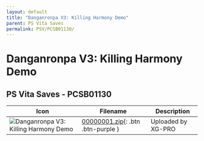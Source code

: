 ```yaml
---
layout: default
title: "Danganronpa V3: Killing Harmony Demo"
parent: PS Vita Saves
permalink: PSV/PCSB01130/
---
```

# Danganronpa V3: Killing Harmony Demo

## PS Vita Saves - PCSB01130

| Icon | Filename | Description |
|------|----------|-------------|
| ![Danganronpa V3: Killing Harmony Demo](https://github.com/bucanero/apollo-vita/raw/main/sce_sys/icon0.png) | [00000001.zip](00000001.zip){: .btn .btn-purple } | Uploaded by XG-PRO  |
